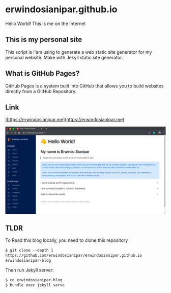 # erwindosianipar.github.io
Hello World! This is me on the Internet  

## This is my personal site

This script is i'am using to generate a web static site generator for my personal website.
Make with Jekyll static site generator.

## What is GitHub Pages?

GitHub Pages is a system built into GitHub that allows you to build websites directly from a GitHub Repository.

## Link
[https://erwindosianipar.me](https://erwindosianipar.me)

![Screenshot](/media/erwindosianipar.github.io.png)

## TLDR

To Read this blog locally, you need to clone this repository

```
$ git clone --depth 1 https://github.com/erwindosianipar/erwindosianipar.github.io erwindosianipar-blog
```

Then run Jekyll server:

```
$ cd erwindosianipar-blog
$ bundle exec jekyll serve
```